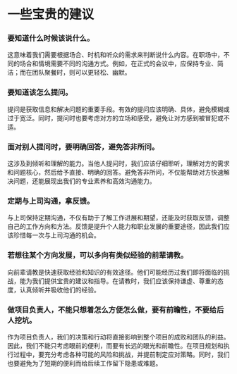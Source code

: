 # 一些宝贵的建议
### 要知道什么时候该说什么。
这意味着我们需要根据场合、时机和听众的需求来判断说什么内容。在职场中，不同的场合和情境需要不同的沟通方式。例如，在正式的会议中，应保持专业、简洁；而在团队聚餐时，则可以更轻松、幽默。
### 要知道该怎么提问。
提问是获取信息和解决问题的重要手段。有效的提问应该明确、具体，避免模糊或过于宽泛。同时，提问时也要考虑对方的立场和感受，避免让对方感到被冒犯或不适。
### 面对别人提问时，要明确回答，避免答非所问。
这涉及到倾听和理解的能力。当他人提问时，我们应该仔细聆听，理解对方的需求和问题核心，然后给予直接、明确的回答。避免答非所问，不仅能帮助对方快速解决问题，还能展现出我们的专业素养和高效沟通能力。
### 定期与上司沟通，拿反馈。
与上司保持定期沟通，不仅有助于了解工作进展和期望，还能及时获取反馈，调整自己的工作方向和方法。反馈是提升个人能力和职业发展的重要途径，因此我们应该珍惜每一次与上司沟通的机会。
### 若想往某个方向发展，可以多向有类似经验的前辈请教。
向前辈请教是快速获取经验和知识的有效途径。他们可能经历过我们即将面临的挑战，能为我们提供宝贵的建议和指导。在请教时，我们应该保持谦虚、尊重的态度，认真倾听并吸收他们的经验。
### 做项目负责人，不能只想着怎么方便怎么做，要有前瞻性，不要给后人挖坑。
作为项目负责人，我们的决策和行动将直接影响到整个项目的成败和团队的利益。因此，我们不能只考虑眼前的便利，而要有长远的眼光和前瞻性。在项目规划和执行过程中，要充分考虑各种可能的风险和挑战，并提前制定应对策略。同时，我们也要避免为了短期的便利而给后续工作留下隐患或难题。
